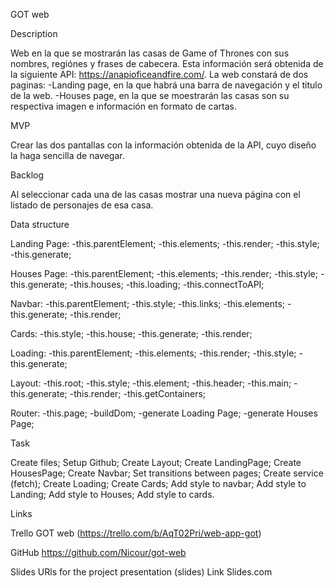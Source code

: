 GOT web

Description

Web en la que se mostrarán las casas de Game of Thrones con sus nombres, regiónes y frases de cabecera. Esta información será obtenida de la siguiente API: https://anapioficeandfire.com/.
La web constará de dos paginas:
-Landing page, en la que habrá una barra de navegación y el titulo de la web.
-Houses page, en la que se moestrarán las casas son su respectiva imagen e información en formato de cartas.

MVP 

Crear las dos pantallas con la información obtenida de la API, cuyo diseño la haga sencilla de navegar.

Backlog

Al seleccionar cada una de las casas mostrar una nueva página con el listado de personajes de esa casa.

Data structure

Landing Page:
-this.parentElement;
-this.elements;
-this.render;
-this.style;
-this.generate;

Houses Page:
-this.parentElement;
-this.elements;
-this.render;
-this.style;
-this.generate;
-this.houses;
-this.loading;
-this.connectToAPI;

Navbar:
-this.parentElement;
-this.style;
-this.links;
-this.elements;
-this.generate;
-this.render;

Cards:
-this.style;
-this.house;
-this.generate;
-this.render;

Loading:
-this.parentElement;
-this.elements;
-this.render;
-this.style;
-this.generate;

Layout:
-this.root;
-this.style;
-this.element;
-this.header;
-this.main;
-this.generate;
-this.render;
-this.getContainers;

Router:
-this.page;
-buildDom;
-generate Loading Page;
-generate Houses Page;

Task

Create files; Setup Github; Create Layout; Create LandingPage; Create HousesPage; Create Navbar; Set transitions between pages; Create service (fetch); Create Loading; Create Cards; Add style to navbar; Add style to Landing; Add style to Houses; Add style to cards.


Links

Trello GOT web (https://trello.com/b/AqT02Pri/web-app-got)

GitHub https://github.com/Nicour/got-web

Slides URls for the project presentation (slides) Link Slides.com